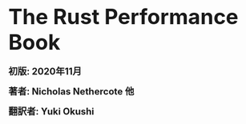 <!-- commit: https://github.com/nnethercote/perf-book/commit/f2571e4fd376c7a80a15a756a91642c2f9acec76 -->

# <span style="font-size: 150%">The Rust Performance Book</span>

**<span style="font-size: 130%">初版: 2020年11月</span>**

**<span style="font-size: 130%">著者: Nicholas Nethercote 他</span>**

**<span style="font-size: 130%">翻訳者: Yuki Okushi</span>**
